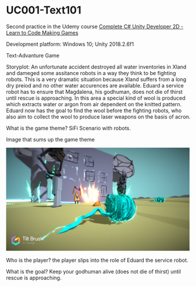 # UC001-Text101

Second practice in the Udemy course [Complete C# Unity Developer 2D - Learn to Code Making Games](https://www.udemy.com/unitycourse/)

Development platform: Windows 10; Unity 2018.2.6f1

Text-Advanture Game

Storyplot: An unfortunate accident destroyed all water inventories in Xland and dameged some assitance robots in a way they think to be fighting robots. 
This is a very dramatic situation because Xland suffers from a long dry preiod and no other water accurences are available. 
Eduard a service robot has to ensure that Magdalena, his godhuman, does not die of thirst until rescue is approaching. 
In this area a special kind of wool is produced which extracts water or argon from air dependent on the knitted pattern.
Eduard now has the goal to find the wool before the fighting robots, who also aim to collect the wool to produce laser weapons on the basis of acron. 

What is the game theme?
SiFi Scenario with robots. 

Image that sums up the game theme

<img src="./Snapshots/xland-scenario.png" width="500">

Who is the player?
the player slips into the role of Eduard the service robot. 

What is the goal?
Keep your godhuman alive (does not die of thirst) until rescue is approaching.   